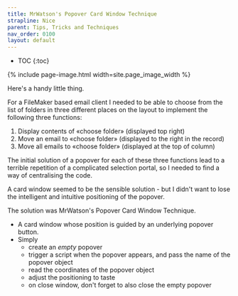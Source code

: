 ```yaml
---
title: MrWatson's Popover Card Window Technique
strapline: Nice
parent: Tips, Tricks and Techniques
nav_order: 0100
layout: default
---
```

- TOC
{:toc}

{% include page-image.html width=site.page_image_width %}

Here's a handy little thing.

For a FileMaker based email client I needed to be able to choose from the list of folders in three different places on the layout to implement the following three functions:

1. Display contents of «choose folder» (displayed top right)
2. Move an email to «choose folder» (displayed to the right in the record)
3. Move all emails to «choose folder» (displayed at the top of column)

The initial solution of a popover for each of these three functions lead to a terrible repetition of a complicated selection portal, so I needed to find a way of centralising the code.

A card window seemed to be the sensible solution - but I didn't want to lose the intelligent and intuitive positioning of the popover.

The solution was MrWatson's Popover Card Window Technique.

- A card window whose position is guided by an underlying popover button.
- Simply
  - create an _empty_ popover
  - trigger a script when the popover appears, and pass the name of the popover object
  - read the coordinates of the popover object
  - adjust the positioning to taste
  - on close window, don't forget to also close the empty popover
